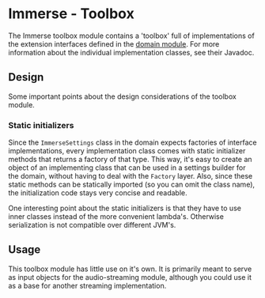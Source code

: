 # Immerse - Toolbox

The Immerse toolbox module contains a 'toolbox' full of implementations of the extension interfaces defined in the
[domain module](../domain/README.md). For more information about the individual implementation classes, see their Javadoc.

## Design

Some important points about the design considerations of the toolbox module.

### Static initializers

Since the `ImmerseSettings` class in the domain expects factories of interface implementations, every implementation class comes with static initializer methods
that returns a factory of that type. This way, it's easy to create an object of an implementing class that can be used
in a settings builder for the domain, without having to deal with the `Factory` layer. Also, since these static methods can
be statically imported (so you can omit the class name), the initialization code stays very concise and readable.

One interesting point about the static initializers is that they have to use inner classes instead of the more convenient lambda's.
Otherwise serialization is not compatible over different JVM's.

## Usage

This toolbox module has little use on it's own. It is primarily meant to serve as input objects for the audio-streaming module, although you could use it as a base
for another streaming implementation.
